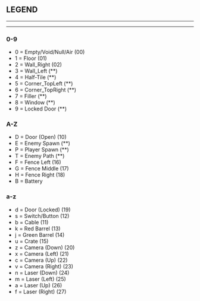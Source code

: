 ##	LEGEND
---

---
###	0-9
- 0 = Empty/Void/Null/Air	(00)
- 1 = Floor					(01)
- 2 = Wall_Right			(02)
- 3 = Wall_Left				(**)
- 4 = Half-Tile				(**)
- 5 = Corner_TopLeft		(**)
- 6 = Corner_TopRight		(**)
- 7 = Filler				(**)
- 8 = Window				(**)
- 9 = Locked Door			(**)

###	A-Z
- D = Door (Open)			(10)
- E = Enemy Spawn			(**)
- P = Player Spawn			(**)
- T = Enemy Path			(**)
- F = Fence Left			(16)
- G = Fence Middle			(17)
- H = Fence Right			(18)
- B = Battery

###	a-z
- d = Door (Locked)			(19)
- s = Switch/Button			(12)
- b = Cable					(11)
- k = Red Barrel			(13)
- j = Green Barrel			(14)
- u = Crate					(15)
- z = Camera (Down)			(20)
- x = Camera (Left)			(21)
- c = Camera (Up)			(22)
- v = Camera (Right)		(23)
- n = Laser (Down)			(24)
- m = Laser (Left)			(25)
- a = Laser (Up)			(26)
- f = Laser (Right)			(27)
